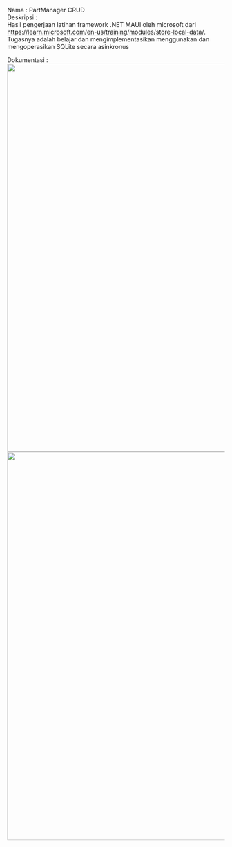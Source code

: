Nama : PartManager CRUD <br>
Deskripsi : <br>
Hasil pengerjaan latihan framework .NET MAUI oleh microsoft dari https://learn.microsoft.com/en-us/training/modules/store-local-data/. Tugasnya adalah belajar dan mengimplementasikan menggunakan dan mengoperasikan SQLite secara asinkronus

Dokumentasi : <br>
<img src="https://user-images.githubusercontent.com/78489357/221416401-19200597-5443-42c1-a8a4-357b70e9f5db.png" width="900">
<img src="https://user-images.githubusercontent.com/78489357/221416448-4f3a88d2-ae4b-4bcb-bb62-12e2d2a4b9ec.png" width="900">
